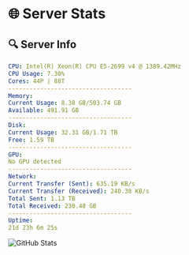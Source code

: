 # 🌐 Server Stats
## 🔍 Server Info
```yaml
CPU: Intel(R) Xeon(R) CPU E5-2699 v4 @ 1389.42MHz
CPU Usage: 7.30%
Cores: 44P | 88T
-----------------------------------
Memory:
Current Usage: 8.38 GB/503.74 GB
Available: 491.91 GB
-----------------------------------
Disk:
Current Usage: 32.31 GB/1.71 TB
Free: 1.59 TB
-----------------------------------
GPU:
No GPU detected
-----------------------------------
Network:
Current Transfer (Sent): 635.19 KB/s
Current Transfer (Received): 240.38 KB/s
Total Sent: 1.13 TB
Total Received: 230.48 GB
-----------------------------------
Uptime:
21d 23h 6m 25s
```
![GitHub Stats](https://img.shields.io/badge/Updated-2025-05-11_16:15:13-blue)